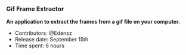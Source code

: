 ### Gif Frame Extractor
**An application to extract the frames from a gif file on your computer.**

- Contributors: @Edensz
- Release date: September 15th
- Time spent: 6 hours
